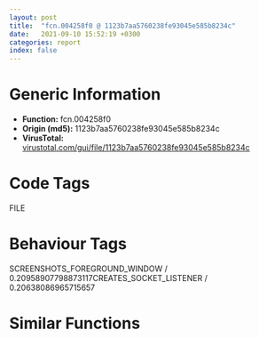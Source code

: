 ```yaml
---
layout: post
title:  "fcn.004258f0 @ 1123b7aa5760238fe93045e585b8234c"
date:   2021-09-10 15:52:19 +0300
categories: report
index: false
---
```


# Generic Information
- **Function:** fcn.004258f0
- **Origin (md5):** 1123b7aa5760238fe93045e585b8234c
- **VirusTotal:** [virustotal.com/gui/file/1123b7aa5760238fe93045e585b8234c][virustotal_ref]

# Code Tags
<span class="tag" id="FILE">FILE</span>


# Behaviour Tags
<span class="bhv-tag" id="SCREENSHOTS_FOREGROUND_WINDOW">SCREENSHOTS_FOREGROUND_WINDOW / 0.20958907798873117</span><span class="bhv-tag" id="CREATES_SOCKET_LISTENER">CREATES_SOCKET_LISTENER / 0.20638086965715657</span>

# Similar Functions
<script type="text/javascript" src="https://www.gstatic.com/charts/loader.js"></script>
<script type="text/javascript">

    google.charts.load('current', {'packages':['corechart']});
    google.charts.setOnLoadCallback(drawChart);

    function drawChart() {
    var data = new google.visualization.DataTable();
        data.addColumn('number', 'X');
        data.addColumn('number', 'Y');
        data.addColumn({type: 'string', role: 'tooltip', 'p': {'html': true}});
        data.addColumn({'type': 'string', 'role': 'style'});
        
        data.addRows([
    [418.9293518066406, -71.77964782714844, '<b><a href="/report/fcn.004258f0@1123b7aa5760238fe93045e585b8234c">fcn.004258f0</a><br>@1123b7aa5760238fe93045e585b8234c</b><br>', 'point { fill-color: #e0440e; }'],
[275.5885314941406, 45.74820327758789, '<b><a href="/report/fcn.004cfc00@279a61b1e76da49531f1f16fd1102a2d">fcn.004cfc00</a><br>@279a61b1e76da49531f1f16fd1102a2d</b><br>', 'null'],
[301.4137878417969, -215.1304473876953, '<b><a href="/report/fcn.00474f00@4fe6510221c33bf023f6abed461fc13f">fcn.00474f00</a><br>@4fe6510221c33bf023f6abed461fc13f</b><br>', 'null'],
[158.0729522705078, -97.6025161743164, '<b><a href="/report/fcn.004608d0@289859175c221b107317af7727d26c17">fcn.004608d0</a><br>@289859175c221b107317af7727d26c17</b><br>', 'null'],

        ]);

    var options = {
        title: 'Similarity Plot',
        legend: 'none',
        colors: ['#dedbd9', '#e6693e', '#ec8f6e', '#f3b49f', '#f6c7b6'],
        tooltip: {isHtml: true, trigger: 'both'},
        explorer: {
        actions: ["dragToZoom", "rightClickToReset"],
        },
        chartArea: {
        width: '80%',
        height: '80%'
        },
        width: '100%',
        height: '100%'
    };

    var chart = new google.visualization.ScatterChart(document.getElementById('chart_div'));

    chart.draw(data, options);
    }
    
</script>


<div id="chart_div" style="width: 100%px; height: 100%;"></div>

# Disassembled Code
{% highlight nasm %}

push 0xffffffffffffffff
push 0x42d58b
mov eax, dword
push eax
mov dword
sub esp, 0x120
mov eax, dword[0x437388]
push esi
push edi
xor esi, esi
mov dword[esp+0x124], eax
xor eax, eax
cmp edx, esi
mov ecx, 0x41
lea edi, [esp+0x1d]
mov byte[esp+0x1c], 0
mov dword[esp+8], esi
rep stosd
je 0x42594d
cmp byte[edx], 0
je 0x42594d
push 0x105
push edx
lea eax, [esp+0x24]
push eax
call dword[sym.imp.KERNEL32.dll_lstrcpynA]
jmp 0x4259ad
push 0x105
lea ecx, [esp+0x20]
push ecx
push esi
call dword[sym.imp.KERNEL32.dll_GetModuleFileNameA]
lea edx, [esp+0x1c]
push 0x5c
push edx
call fcn.00416e2d
add esp, 8
cmp eax, esi
je 0x425975
mov byte[eax+1], 0
mov ecx, 0x105
lea eax, [esp+0x1c]
mov edi, edi
cmp byte[eax], 0
je 0x42598b
inc eax
dec ecx
jne 0x425980
jmp 0x4259ad
cmp ecx, esi
je 0x4259ad
mov eax, 0x105
sub eax, ecx
push str.Label.dat
mov ecx, 0x105
sub ecx, eax
push ecx
lea edx, [esp+eax+0x24]
push edx
call fcn.00401bc7
push esi
push esi
push 3
push esi
push 1
push 0x80000000
lea eax, [esp+0x34]
push eax
call dword[sym.imp.KERNEL32.dll_CreateFileA]
cmp eax, 0xffffffff
mov dword[esp+0x14], eax
je 0x425d1f
push ebx
push ebp
push esi
push eax
mov dword[esp+0x28], esi
call dword[sym.imp.KERNEL32.dll_GetFileSize]
mov esi, eax
lea ebx, [esi+1]
push ebx
call fcn.00417ee5
mov edi, eax
mov ecx, ebx
mov edx, ecx
shr ecx, 2
xor eax, eax
mov dword[esp+0x1c], edi
rep stosd
mov ecx, edx
and ecx, 3
push ebx
rep stosb
call fcn.00417ee5
mov ebp, eax
mov ecx, ebx
mov edx, ecx
shr ecx, 2
xor eax, eax
mov edi, ebp
rep stosd
mov ecx, edx
and ecx, 3
rep stosb
mov edi, dword[esp+0x20]
add esp, 8
test edi, edi
mov dword[esp+0x14], ebp
je 0x425d0c
test ebp, ebp
je 0x425d0c
mov ecx, dword[esp+0x1c]
push 0
lea eax, [esp+0x24]
push eax
push esi
push edi
push ecx
call dword[sym.imp.KERNEL32.dll_ReadFile]
test eax, eax
je 0x425d0c
push edi
push ebx
push ebp
call fcn.0040611d
add esp, 0xc
push ebp
call dword[sym.imp.USER32.dll_CharUpperA]
push str.
SN=
push ebp
call fcn.0041a7b0
add esp, 8
test eax, eax
je 0x425ad1
mov ecx, dword[esp+0x144]
test ecx, ecx
je 0x425ad1
mov dl, byte[eax+4]
add eax, 4
xor edi, edi
test dl, dl
je 0x425acd
mov ebp, ecx
mov esi, eax
sub ebp, eax
movsx edx, byte[esi]
push edx
push str.
_
call fcn.004181b0
add esp, 8
test eax, eax
jne 0x425ac2
cmp edi, dword[esp+0x150]
jge 0x425ac2
mov al, byte[esi]
mov byte[esi+ebp], al
mov al, byte[esi+1]
inc edi
inc esi
test al, al
jne 0x425a96
mov ebp, dword[esp+0x14]
mov ecx, dword[esp+0x144]
mov byte[edi+ecx], 0
push str.
ID=
push ebp
call fcn.0041a7b0
add esp, 8
test eax, eax
je 0x425b3b
mov ecx, dword[esp+0x148]
test ecx, ecx
je 0x425b3b
mov dl, byte[eax+4]
add eax, 4
xor edi, edi
test dl, dl
je 0x425b37
mov ebp, ecx
mov esi, eax
sub ebp, eax
movsx ecx, byte[esi]
push ecx
push str.
_
call fcn.004181b0
add esp, 8
test eax, eax
jne 0x425b2c
cmp edi, dword[esp+0x150]
jge 0x425b2c
mov dl, byte[esi]
mov byte[esi+ebp], dl
mov al, byte[esi+1]
inc edi
inc esi
test al, al
jne 0x425b00
mov ebp, dword[esp+0x14]
mov ecx, dword[esp+0x148]
mov byte[edi+ecx], 0
push str.
ACTIONID=
push ebp
call fcn.0041a7b0
add esp, 8
test eax, eax
je 0x425bab
mov ecx, dword[esp+0x14c]
test ecx, ecx
je 0x425bab
mov dl, byte[eax+0xa]
add eax, 0xa
xor edi, edi
test dl, dl
je 0x425ba7
mov ebp, ecx
mov esi, eax
sub ebp, eax
lea ebx, [ebx]
movsx eax, byte[esi]
push eax
push str.
_
call fcn.004181b0
add esp, 8
test eax, eax
jne 0x425b9c
cmp edi, dword[esp+0x150]
jge 0x425b9c
mov cl, byte[esi]
mov byte[esi+ebp], cl
mov al, byte[esi+1]
inc edi
inc esi
test al, al
jne 0x425b70
mov ebp, dword[esp+0x14]
mov ecx, dword[esp+0x14c]
mov byte[edi+ecx], 0
push str.
TITLE=
push ebp
call fcn.0041a7b0
mov esi, eax
add esp, 8
test esi, esi
je 0x425cf1
mov eax, dword[esp+0x140]
test eax, eax
je 0x425cf1
mov edx, dword[esp+0x18]
push edx
push ebx
push ebp
add esi, 7
call fcn.0040611d
mov al, byte[esi]
add esp, 0xc
xor edi, edi
test al, al
je 0x425c1c
mov ebp, dword[esp+0x140]
sub ebp, esi
movsx eax, byte[esi]
push eax
push 0x431a44
call fcn.004181b0
add esp, 8
test eax, eax
jne 0x425c18
mov cl, byte[esi]
mov byte[esi+ebp], cl
mov al, byte[esi+1]
inc edi
inc esi
test al, al
jne 0x425bf5
mov ebp, dword[esp+0x14]
mov esi, dword[esp+0x140]
push esi
lea ecx, [esp+0x14]
mov byte[edi+esi], 0
call fcn.004040ef
push 0x42e710
push 0x431a3c
lea ecx, [esp+0x18]
mov dword[esp+0x140], 0
call fcn.00425320
push 0x42e710
push 0x431a30
lea ecx, [esp+0x18]
call fcn.00425320
push 0x42e710
push 0x431a28
lea ecx, [esp+0x18]
call fcn.00425320
push 0x42e710
push 0x431a20
lea ecx, [esp+0x18]
call fcn.00425320
push 0x42e710
push 0x431a18
lea ecx, [esp+0x18]
call fcn.00425320
lea ecx, [esp+0x10]
call fcn.004255d0
lea ecx, [esp+0x10]
call fcn.00425580
mov edx, dword[esp+0x10]
mov eax, dword[esp+0x150]
push edx
push 0x431a14
push eax
push esi
call fcn.00402423
mov eax, dword[esp+0x20]
add eax, 0xfffffff0
add esp, 0x10
mov dword[esp+0x138], 0xffffffff
lea ecx, [eax+0xc]
or edx, 0xffffffff
lock xadd
dec edx
test edx, edx
jg 0x425cf1
mov ecx, dword[eax]
mov edx, dword[ecx]
push eax
call dword[edx+4]
mov eax, dword[esp+0x18]
push eax
mov dword[esp+0x14], 1
call fcn.0041803c
push ebp
call fcn.0041803c
add esp, 8
mov ecx, dword[esp+0x1c]
push ecx
call dword[sym.imp.KERNEL32.dll_CloseHandle]
mov eax, dword[esp+0x10]
pop ebp
pop ebx
jmp 0x425d21
mov eax, esi
mov ecx, dword[esp+0x128]
pop edi
mov dword
mov ecx, dword[esp+0x120]
pop esi
call fcn.0041e6b7
add esp, 0x12c
ret

{% endhighlight %}

[virustotal_ref]: https://www.virustotal.com/gui/file/1123b7aa5760238fe93045e585b8234c